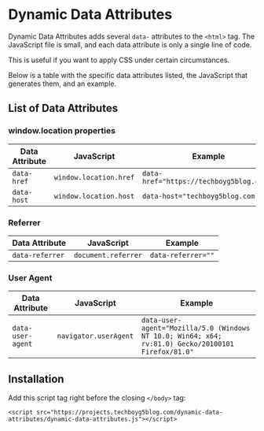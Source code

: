 # Dynamic Data Attributes

Dynamic Data Attributes adds several `data-` attributes to the `<html>` tag. The JavaScript file is small, and each data attribute is only a single line of code.

This is useful if you want to apply CSS under certain circumstances.

Below is a table with the specific data attributes listed, the JavaScript that generates them, and an example.

## List of Data Attributes

### window.location properties

| Data Attribute | JavaScript | Example |
| -------------- | ---------- | ------- |
| `data-href` | `window.location.href` | `data-href="https://techboyg5blog.com/"` |
| `data-host` | `window.location.host` | `data-host="techboyg5blog.com"` |

### Referrer

| Data Attribute | JavaScript | Example |
| -------------- | ---------- | ------- |
| `data-referrer` | `document.referrer` | `data-referrer=""` |

### User Agent

| Data Attribute | JavaScript | Example |
| -------------- | ---------- | ------- |
| `data-user-agent` | `navigator.userAgent` | `data-user-agent="Mozilla/5.0 (Windows NT 10.0; Win64; x64; rv:81.0) Gecko/20100101 Firefox/81.0"` |

## Installation

Add this script tag right before the closing `</body>` tag:

    <script src="https://projects.techboyg5blog.com/dynamic-data-attributes/dynamic-data-attributes.js"></script>
